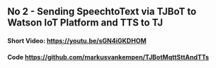 ## No 2 - Sending SpeechtoText via TJBoT to Watson IoT Platform and TTS to TJ
#### Short Video: https://youtu.be/sGN4iGKDHOM
#### Code https://github.com/markusvankempen/TJBotMqttSttAndTTs

